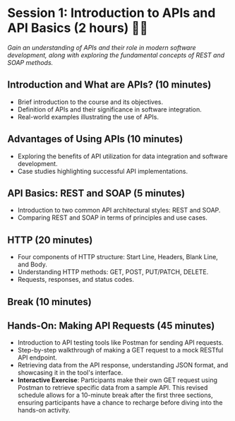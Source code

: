 # Session 1: Introduction to APIs and API Basics (2 hours) 👨‍🏫
_Gain an understanding of APIs and their role in modern software development, along with exploring the fundamental concepts of REST and SOAP methods._

## Introduction and What are APIs? (10 minutes)
* Brief introduction to the course and its objectives.
* Definition of APIs and their significance in software integration.
* Real-world examples illustrating the use of APIs.

## Advantages of Using APIs (10 minutes)
* Exploring the benefits of API utilization for data integration and software development.
* Case studies highlighting successful API implementations.

## API Basics: REST and SOAP (5 minutes)
* Introduction to two common API architectural styles: REST and SOAP.
* Comparing REST and SOAP in terms of principles and use cases.

## HTTP (20 minutes)
* Four components of HTTP structure: Start Line, Headers, Blank Line, and Body.
* Understanding HTTP methods: GET, POST, PUT/PATCH, DELETE.
* Requests, responses, and status codes.

## Break (10 minutes)

## Hands-On: Making API Requests (45 minutes)
* Introduction to API testing tools like Postman for sending API requests.
* Step-by-step walkthrough of making a GET request to a mock RESTful API endpoint.
* Retrieving data from the API response, understanding JSON format, and showcasing it in the tool's interface.
* **Interactive Exercise**: Participants make their own GET request using Postman to retrieve specific data from a sample API.
This revised schedule allows for a 10-minute break after the first three sections, ensuring participants have a chance to recharge before diving into the hands-on activity.
